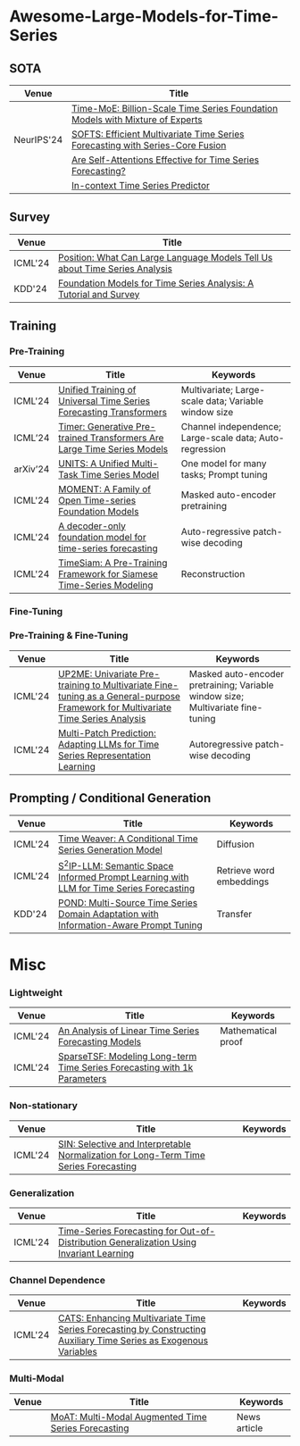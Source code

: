 # Awesome-Large-Models-for-Time-Series

## SOTA
| Venue   | Title                                                        |
| ------- | ------------------------------------------------------------ |
|  | [Time-MoE: Billion-Scale Time Series Foundation Models with Mixture of Experts](https://arxiv.org/pdf/2409.16040) |
| NeurIPS'24 | [SOFTS: Efficient Multivariate Time Series Forecasting with Series-Core Fusion](https://arxiv.org/pdf/2404.14197) |
|  | [Are Self-Attentions Effective for Time Series Forecasting?](https://arxiv.org/pdf/2405.16877) |
|  | [In-context Time Series Predictor](https://arxiv.org/pdf/2405.14982) |


## Survey

| Venue   | Title                                                        |
| ------- | ------------------------------------------------------------ |
| ICML'24 | [Position: What Can Large Language Models Tell Us about Time Series Analysis](https://openreview.net/pdf?id=iroZNDxFJZ) |
| KDD'24  | [Foundation Models for Time Series Analysis: A Tutorial and Survey](https://arxiv.org/pdf/2403.14735) |

## Training

### Pre-Training

| Venue   | Title                                                        | Keywords                                                |
| ------- | ------------------------------------------------------------ | ------------------------------------------------------- |
| ICML'24 | [Unified Training of Universal Time Series Forecasting Transformers](https://arxiv.org/pdf/2402.02592) | Multivariate; Large-scale data; Variable window size    |
| ICML’24 | [Timer: Generative Pre-trained Transformers Are Large Time Series Models](https://openreview.net/pdf?id=bYRYb7DMNo) | Channel independence; Large-scale data; Auto-regression |
| arXiv’24 | [UNITS: A Unified Multi-Task Time Series Model](https://arxiv.org/pdf/2403.00131) | One model for many tasks; Prompt tuning |
| ICML'24 | [MOMENT: A Family of Open Time-series Foundation Models](https://openreview.net/pdf?id=FVvf69a5rx) | Masked auto-encoder pretraining                         |
| ICML'24 | [A decoder-only foundation model for time-series forecasting](https://openreview.net/pdf?id=jn2iTJas6h) | Auto-regressive patch-wise decoding                     |
| ICML'24 | [TimeSiam: A Pre-Training Framework for Siamese Time-Series Modeling](https://openreview.net/pdf?id=wrTzLoqbCg) | Reconstruction                                          |

### Fine-Tuning

### Pre-Training & Fine-Tuning

| Venue   | Title                                                        | Keywords                                                     |
| ------- | ------------------------------------------------------------ | ------------------------------------------------------------ |
| ICML'24 | [UP2ME: Univariate Pre-training to Multivariate Fine-tuning as a General-purpose Framework for Multivariate Time Series Analysis](https://openreview.net/pdf?id=aR3uxWlZhX) | Masked auto-encoder pretraining; Variable window size; Multivariate fine-tuning |
| ICML'24 | [Multi-Patch Prediction: Adapting LLMs for Time Series Representation Learning](https://arxiv.org/pdf/2402.04852v2) | Autoregressive patch-wise decoding                           |

## Prompting / Conditional Generation

| Venue   | Title                                                        | Keywords                 |
| ------- | ------------------------------------------------------------ | ------------------------ |
| ICML'24 | [Time Weaver: A Conditional Time Series Generation Model](https://openreview.net/pdf?id=WpKDeixmFr) | Diffusion                |
| ICML'24 | [S$^2$IP-LLM: Semantic Space Informed Prompt Learning with LLM for Time Series Forecasting](https://arxiv.org/pdf/2403.05798) | Retrieve word embeddings |
| KDD'24  | [POND: Multi-Source Time Series Domain Adaptation with Information-Aware Prompt Tuning](https://arxiv.org/pdf/2312.12276) | Transfer |

# Misc

### Lightweight

| Venue   | Title                                                        | Keywords           |
| ------- | ------------------------------------------------------------ | ------------------ |
| ICML'24 | [An Analysis of Linear Time Series Forecasting Models](https://openreview.net/pdf?id=xl82CcbYaT) | Mathematical proof |
| ICML'24 | [SparseTSF: Modeling Long-term Time Series Forecasting with 1k Parameters](https://openreview.net/pdf?id=54NSHO0lFe) |                    |

### Non-stationary

| Venue   | Title                                                        | Keywords |
| ------- | ------------------------------------------------------------ | -------- |
| ICML'24 | [SIN: Selective and Interpretable Normalization for Long-Term Time Series Forecasting](https://openreview.net/pdf?id=cUMOVfOIve) |          |

### Generalization

| Venue   | Title                                                        | Keywords |
| ------- | ------------------------------------------------------------ | -------- |
| ICML'24 | [Time-Series Forecasting for Out-of-Distribution Generalization Using Invariant Learning](https://openreview.net/pdf?id=SMUXPVKUBg) |          |

### Channel Dependence

| Venue   | Title                                                        | Keywords |
| ------- | ------------------------------------------------------------ | -------- |
| ICML'24 | [CATS: Enhancing Multivariate Time Series Forecasting by Constructing Auxiliary Time Series as Exogenous Variables](https://openreview.net/pdf?id=1lDAGDe0UR) |          |

### Multi-Modal

| Venue   | Title                                                        | Keywords     |
| ------- | ------------------------------------------------------------ | ------------ |
|         | [MoAT: Multi-Modal Augmented Time Series Forecasting](https://openreview.net/forum?id=uRXxnoqDHH) | News article |
